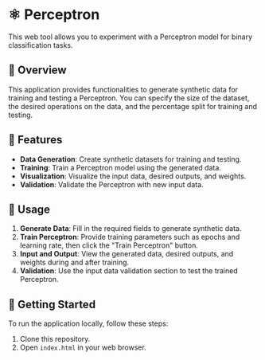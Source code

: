 # ⚛ Perceptron 

This web tool allows you to experiment with a Perceptron model for binary classification tasks.

## 🌟 Overview

This application provides functionalities to generate synthetic data for training and testing a Perceptron. You can specify the size of the dataset, the desired operations on the data, and the percentage split for training and testing.

## 🌟 Features

- **Data Generation**: Create synthetic datasets for training and testing.
- **Training**: Train a Perceptron model using the generated data.
- **Visualization**: Visualize the input data, desired outputs, and weights.
- **Validation**: Validate the Perceptron with new input data.

## 🚀 Usage

1. **Generate Data**: Fill in the required fields to generate synthetic data.
2. **Train Perceptron**: Provide training parameters such as epochs and learning rate, then click the "Train Perceptron" button.
3. **Input and Output**: View the generated data, desired outputs, and weights during and after training.
4. **Validation**: Use the input data validation section to test the trained Perceptron.

## 🚀 Getting Started

To run the application locally, follow these steps:

1. Clone this repository.
2. Open `index.html` in your web browser.
